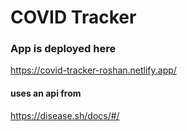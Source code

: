 # COVID Tracker
### App is deployed here 

https://covid-tracker-roshan.netlify.app/

#### uses an api from 
https://disease.sh/docs/#/

